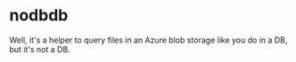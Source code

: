 # nodbdb

Well, it's a helper to query files in an Azure blob storage like you do in a DB, but it's not a DB. 
